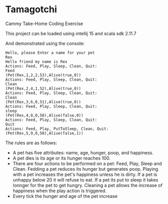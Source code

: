 # Tamagotchi

Cammy Take-Home Coding Exercise

This project can be loaded using intellij 15 and scala sdk 2.11.7


And demonstrated using the console:
```
Hello, please Enter a name for your pet
Rex
Hello friend my name is Rex
Actions: Feed, Play, Sleep, Clean, Quit:
Feed
(Pet(Rex,1,2,2,53),Alive(true,0))
Actions: Feed, Play, Sleep, Clean, Quit:
Clean
(Pet(Rex,2,4,1,52),Alive(true,0))
Actions: Feed, Play, Sleep, Clean, Quit:
Clean
(Pet(Rex,3,6,0,51),Alive(true,0))
Actions: Feed, Play, Sleep, Clean, Quit:
sleep
(Pet(Rex,4,8,0,50),Alive(false,0))
Actions: Feed, Play, Sleep, Clean, Quit:
Quit
Actions: Feed, Play, PutToSleep, Clean, Quit:
(Pet(Rex,5,9,0,50),Alive(false,1))
```

The rules are as follows:

* A pet has five attributes: name, age, hunger, poop, and happiness.
* A pet dies is its age or its hunger reaches 100.
* There are four actions to be performed on a pet:  Feed, Play, Sleep and Clean.
    Fedding a pet reduces its hunger but generates poop.
    Playing with a pet increases the pet's happiness unless he is dirty. If a pet is unhappy below 20 it will refuse to eat.
    If a pet its put to sleep it takes lonnger for the pet to get hungry.
    Cleaning a pet allows the increase of happiness when the play action is triggered.
* Every tick the hunger and age of the pet increase
    

